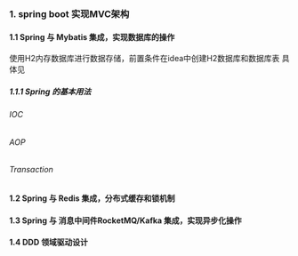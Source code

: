 ### 1. spring boot 实现MVC架构

#### 1.1 Spring 与 Mybatis 集成，实现数据库的操作
使用H2内存数据库进行数据存储，前置条件在idea中创建H2数据库和数据库表
具体见

##### 1.1.1 Spring 的基本用法

###### IOC

###### AOP

###### Transaction


#### 1.2 Spring 与 Redis 集成，分布式缓存和锁机制

#### 1.3 Spring 与 消息中间件RocketMQ/Kafka 集成，实现异步化操作

#### 1.4 DDD 领域驱动设计



